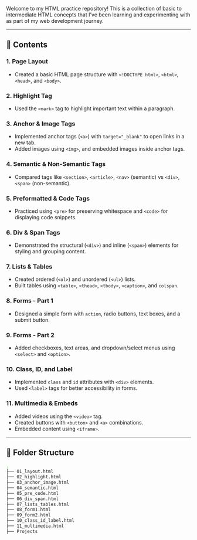 Welcome to my HTML practice repository! This is a collection of basic to intermediate HTML concepts that I've been learning and experimenting with as part of my web development journey.

---

## 📄 Contents

### 1. Page Layout
- Created a basic HTML page structure with `<!DOCTYPE html>`, `<html>`, `<head>`, and `<body>`.

### 2. Highlight Tag
- Used the `<mark>` tag to highlight important text within a paragraph.

### 3. Anchor & Image Tags
- Implemented anchor tags (`<a>`) with `target="_blank"` to open links in a new tab.
- Added images using `<img>`, and embedded images inside anchor tags.

### 4. Semantic & Non-Semantic Tags
- Compared tags like `<section>`, `<article>`, `<nav>` (semantic) vs `<div>`, `<span>` (non-semantic).

### 5. Preformatted & Code Tags
- Practiced using `<pre>` for preserving whitespace and `<code>` for displaying code snippets.

### 6. Div & Span Tags
- Demonstrated the structural (`<div>`) and inline (`<span>`) elements for styling and grouping content.

### 7. Lists & Tables
- Created ordered (`<ol>`) and unordered (`<ul>`) lists.
- Built tables using `<table>`, `<thead>`, `<tbody>`, `<caption>`, and `colspan`.

### 8. Forms - Part 1
- Designed a simple form with `action`, radio buttons, text boxes, and a submit button.

### 9. Forms - Part 2
- Added checkboxes, text areas, and dropdown/select menus using `<select>` and `<option>`.

### 10. Class, ID, and Label
- Implemented `class` and `id` attributes with `<div>` elements.
- Used `<label>` tags for better accessibility in forms.

### 11. Multimedia & Embeds
- Added videos using the `<video>` tag.
- Created buttons with `<button>` and `<a>` combinations.
- Embedded content using `<iframe>`.

---

## 📁 Folder Structure

```bash
.
├── 01_layout.html
├── 02_highlight.html
├── 03_anchor_image.html
├── 04_semantic.html
├── 05_pre_code.html
├── 06_div_span.html
├── 07_lists_tables.html
├── 08_form1.html
├── 09_form2.html
├── 10_class_id_label.html
├── 11_multimedia.html
├── Projects
